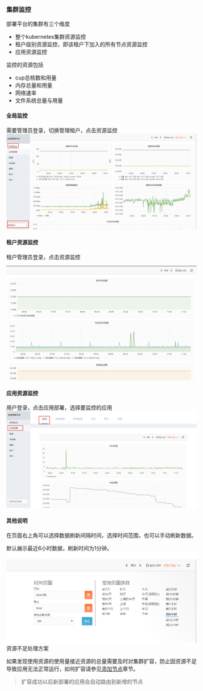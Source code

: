 ### 集群监控

部署平台的集群有三个维度

* 整个kubernetes集群资源监控
* 租户级别资源监控，即该租户下加入的所有节点资源监控
* 应用资源监控

监控的资源包括

* cup总核数和用量
* 内存总量和用量
* 网络速率
* 文件系统总量与用量

#### 全局监控

需要管理员登录，切换管理租户，点击资源监控![](/assets/import3.png)

#### 租户资源监控

租户管理员登录，点击资源监控

![](/assets/import4.png)

#### 应用资源监控

用户登录，点击应用部署，选择要监控的应用![](/assets/import5.png)

#### 其他说明

在页面右上角可以选择数据刷新间隔时间，选择时间范围，也可以手动刷新数据。

默认展示最近6小时数据，刷新时间为1分钟。![](/assets/import6.png)资源不足处理方案

如果发现使用资源的使用量接近资源的总量需要及时对集群扩容，防止因资源不足导致应用无法正常运行，如何扩容请参见[添加节点](/bu-shu-jiao-ben.md)章节。

> 扩容成功以后新部署的应用会自动路由到新增的节点



